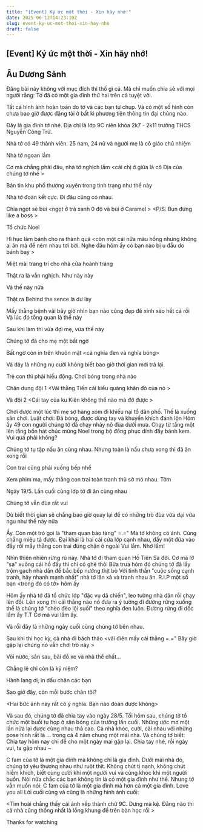 ```yaml
---
title: "[Event] Ký ức một thời - Xin hãy nhớ!"
date: 2025-06-12T14:23:10Z
slug: event-ky-uc-mot-thoi-xin-hay-nho
draft: false
---
```


## [Event] Ký ức một thời - Xin hãy nhớ!

## Âu Dương Sảnh

Đăng bài này không với mục đích thi thố gì cả. Mà chỉ muốn chia sẻ với mọi người rằng: Tớ đã có một gia đình thứ hai trên cả tuyệt vời.
 
Tất cả hình ảnh hoàn toàn do tớ và các bạn tự chụp. Và có một số hình còn chưa bao giờ được đăng tải ở bất kì phương tiện thông tin đại chúng nào.
 
Đây là gia đình tớ nhé. Địa chỉ là lớp 9C niên khóa 2k7 - 2k11 trường THCS Nguyễn Công Trứ.
 

 
Nhà tớ có 49 thành viên. 25 nam, 24 nữ và người mẹ là cô giáo chủ nhiệm
 

 
Nhà tớ ngoan lắm

 
Cơ mà chẳng phải đâu, nhà tớ nghịch lắm  <cái chị ở giữa là cô Địa của chúng tớ nhé >
 

 
Bản tin khu phố thường xuyên trong tình trạng như thế này 

 
Nhà tớ đoàn kết cực. Đi đâu cũng có nhau.
 

 

 
Chia ngọt sẻ bùi <ngọt ở trà xanh 0 độ và bùi ở Caramel > <P/S: Bun đứng like a boss >
 

 
Tổ chức Noel

 

 

 
Hì hục làm bánh cho ra thành quả <còn một cái nữa màu hồng nhưng không ai ăn mà để ném nhau tơi bời. Nghe đâu hôm ấy có bạn nào bị u đầu do bánh bay >

Miệt mài trang trí cho nhà cửa hoành tráng

Thật ra là vẫn nghịch. Như này này 

Và thế này nữa 

Thật ra Behind the sence là dư lày

Mấy thằng bệnh vãi  bây giờ nhìn bạn nào cũng đẹp đẽ xinh xẻo hết cả rồi  Và lúc đó tổng quan là thế này

Sau khi làm thì vừa đợi mẹ, vừa thế này
 

Chúng tớ đã cho mẹ một bất ngờ

 

 
Bất ngờ còn in trên khuôn mặt <cả nghĩa đen và nghĩa bóng>
 

Và đây là những nụ cười không biết bao giờ thời gian mới trả lại.

Trẻ con thì phải hiếu động. Chơi bóng trong nhà nào

 

Chân dung đội 1 <Vãi thằng Tiến cái kiểu quàng khăn đỏ của nó >

Và đội 2 <Cái tay của ku Kiên không thể nào mà đỡ được >

Chơi được một lúc thì mẹ sợ hàng xóm đi khiếu nại tổ dân phố. Thế là xuống sân chơi. Luật chơi: Đá bóng, được dùng tay và khuyến khích đánh lộn  Hôm ấy 49 con người chúng tớ đã chạy nhảy nô đùa dưới mưa. Chạy từ tầng một lên tầng bốn hát chúc mừng Noel trong bộ đồng phục dính đầy bánh kem. Vui quá phải không?
 

Chúng tớ tụ tập nấu ăn cùng nhau. Nhưng toàn là nấu chưa xong thì đã ăn xong rồi 

Con trai cũng phải xuống bếp nhể

Xem phim ma, mấy thằng con trai toàn tranh thủ sờ mó nhau. Tởm 

Ngày 19/5. Lần cuối cùng lớp tớ đi ăn cùng nhau 

Chúng tớ vẫn đùa rất vui

Dù biết thời gian sẽ chẳng bao giờ quay lại để có những trò đùa vừa dại vừa ngu như thế này nữa

Ầy. Còn một trò goi là "tham quan bảo tàng" =.=" Mà tớ không có ảnh. Cũng chẳng miêu tả được. Đại khái là hai cái cửa lớp cạnh nhau, đẩy một đứa vào đấy rồi mấy thằng con trai đứng chặn ở ngoài  Vui lắm. Nhớ lắm!
 
Nhìn thiên nhiên rừng rú này. Nhà tớ đi tham quan Hồ Tiên Sa đới. Cơ mà lỡ "sa" xuống cái hồ đấy thì chỉ có ghẻ thôi  Bữa trưa hôm đó chúng tớ đã lấy trộm gạch nhà dân để bắc bếp nướng thịt bò  Với tinh thần "cuộc sống cạnh tranh, hãy nhanh mạnh nhất" nhà tớ lăn xả và tranh nhau ăn. R.I.P một số bạn <trong đó có tớ> hôm ấy 

 

 
Hôm ấy nhà tớ đã tổ chức lớp "đặc vụ dã chiến", leo tường nhà dân rồi chạy lên đồi. Lên xong thì cái thằng nào nó đưa ra ý tưởng đi đường rừng xuống  thế là chúng tớ "chèo đèo lội suối" theo nghĩa đen luôn. Đường rừng đi dốc lắm ấy T.T Cơ mà vui lắm ấy.
 
Và rồi đây là những ngày cuối cùng chúng tớ bên nhau.

Sau khi thi học kỳ, cả nhà đi bách thảo <vãi điên mấy cái thằng =.=" Bây giờ gặp lại chúng nó vẫn chơi trò này >

 
Vòi nước, sân sau, bãi đỗ xe và nhà thể chất...

 
Chẳng lẽ chỉ còn là kỷ niệm?
 
Hành lang ơi, in dấu chân các bạn

Sao giờ đây, còn mỗi bước chân tôi?

 
<Hai bức ảnh này rất có ý nghĩa. Bạn nào đoán được không>
 
Và sau đó, chúng tớ đã chia tay vào ngày 28/5. Tối hôm sau, chúng tở tổ chức một buổi tụ họp ở sân bóng của trường lần cuối. Những ước mơ một lần nữa lại được cùng nhau thả cao. Cả nhà khóc, cười, cãi nhau với những pose hình rất là ... trong cả 4 năm chung một mái nhà. Và chúng tớ biết: Chia tay hôm nay chỉ để cho một ngày mai gặp lại. Chia tay nhé, rồi ngày vui, ta gặp nhau ~

 
C fam của tớ là một gia đình mà không chỉ là gia đình. Dưới mái nhà đó, chúng tớ yêu thương nhau như ruột thịt. Không chút tị nạnh, không chút hiềm khích, biết cùng cười khi một người vui và cùng khóc khi một người buồn. Nói nữa chắc các bạn không tin là có một gia đình như thế. Nhưng tớ vẫn muốn nói: C fam của tớ là một gia đình mà hơn cả một gia đình. Love you all  Lời cuối cùng và cũng là những hình ảnh cuối:



 
<Tìm hoài chẳng thấy cái ảnh xếp thành chữ 9C. Dưng mà kệ. Đằng nào thì cả nhà cũng thống nhất là lồng khung để trên bàn học rồi >
 
Thanks for watching